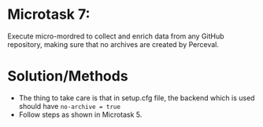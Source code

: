 # Microtask 7:
Execute micro-mordred to collect and enrich data from any GitHub repository, making sure that no archives are created by Perceval.

# Solution/Methods
- The thing to take care is that in setup.cfg file, the backend which is used should have ```no-archive = true```
-  Follow steps as shown in Microtask 5.

